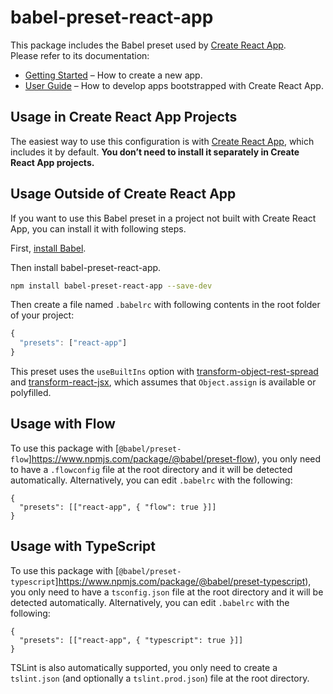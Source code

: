 # babel-preset-react-app

This package includes the Babel preset used by [Create React App](https://github.com/facebook/create-react-app).<br>
Please refer to its documentation:

- [Getting Started](https://github.com/facebook/create-react-app/blob/master/README.md#getting-started) – How to create a new app.
- [User Guide](https://github.com/facebook/create-react-app/blob/master/packages/react-scripts/template/README.md) – How to develop apps bootstrapped with Create React App.

## Usage in Create React App Projects

The easiest way to use this configuration is with [Create React App](https://github.com/facebook/create-react-app), which includes it by default. **You don’t need to install it separately in Create React App projects.**

## Usage Outside of Create React App

If you want to use this Babel preset in a project not built with Create React App, you can install it with following steps.

First, [install Babel](https://babeljs.io/docs/setup/).

Then install babel-preset-react-app.

```sh
npm install babel-preset-react-app --save-dev
```

Then create a file named `.babelrc` with following contents in the root folder of your project:

```js
{
  "presets": ["react-app"]
}
```

This preset uses the `useBuiltIns` option with [transform-object-rest-spread](http://babeljs.io/docs/plugins/transform-object-rest-spread/) and [transform-react-jsx](http://babeljs.io/docs/plugins/transform-react-jsx/), which assumes that `Object.assign` is available or polyfilled.

## Usage with Flow

To use this package with [`@babel/preset-flow`]https://www.npmjs.com/package/@babel/preset-flow), you only need to have a `.flowconfig` file at the root directory and it will be detected automatically. Alternatively, you can edit `.babelrc` with the following:

```
{
  "presets": [["react-app", { "flow": true }]]
}
```

## Usage with TypeScript

To use this package with [`@babel/preset-typescript`]https://www.npmjs.com/package/@babel/preset-typescript), you only need to have a `tsconfig.json` file at the root directory and it will be detected automatically. Alternatively, you can edit `.babelrc` with the following:

```
{
  "presets": [["react-app", { "typescript": true }]]
}
```

TSLint is also automatically supported, you only need to create a `tslint.json` (and optionally a `tslint.prod.json`) file at the root directory.
